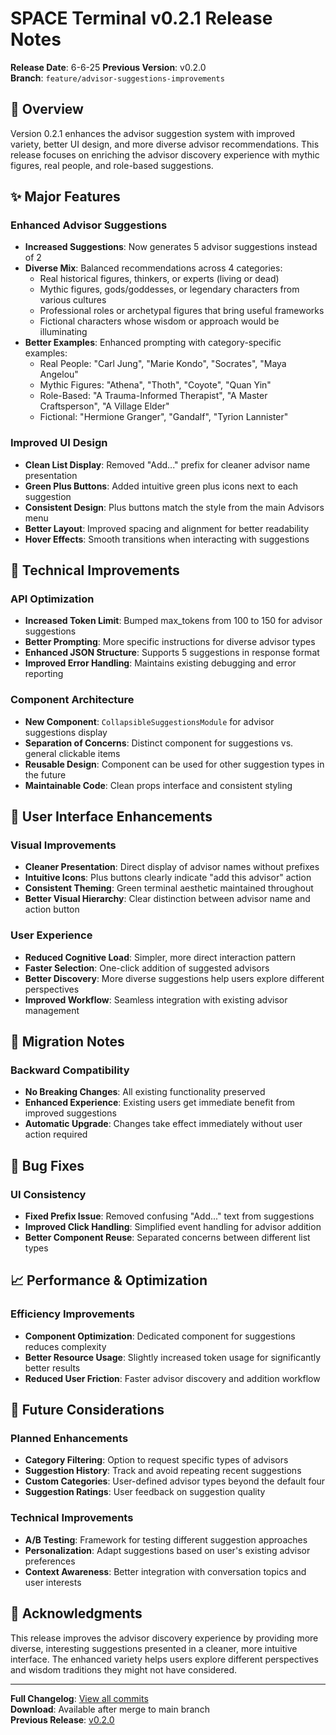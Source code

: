 # SPACE Terminal v0.2.1 Release Notes

**Release Date**: 6-6-25
**Previous Version**: v0.2.0  
**Branch**: `feature/advisor-suggestions-improvements`

## 🎯 Overview

Version 0.2.1 enhances the advisor suggestion system with improved variety, better UI design, and more diverse advisor recommendations. This release focuses on enriching the advisor discovery experience with mythic figures, real people, and role-based suggestions.

## ✨ Major Features

### Enhanced Advisor Suggestions
- **Increased Suggestions**: Now generates 5 advisor suggestions instead of 2
- **Diverse Mix**: Balanced recommendations across 4 categories:
  - Real historical figures, thinkers, or experts (living or dead)
  - Mythic figures, gods/goddesses, or legendary characters from various cultures
  - Professional roles or archetypal figures that bring useful frameworks
  - Fictional characters whose wisdom or approach would be illuminating
- **Better Examples**: Enhanced prompting with category-specific examples:
  - Real People: "Carl Jung", "Marie Kondo", "Socrates", "Maya Angelou"
  - Mythic Figures: "Athena", "Thoth", "Coyote", "Quan Yin"
  - Role-Based: "A Trauma-Informed Therapist", "A Master Craftsperson", "A Village Elder"
  - Fictional: "Hermione Granger", "Gandalf", "Tyrion Lannister"

### Improved UI Design
- **Clean List Display**: Removed "Add..." prefix for cleaner advisor name presentation
- **Green Plus Buttons**: Added intuitive green plus icons next to each suggestion
- **Consistent Design**: Plus buttons match the style from the main Advisors menu
- **Better Layout**: Improved spacing and alignment for better readability
- **Hover Effects**: Smooth transitions when interacting with suggestions

## 🔧 Technical Improvements

### API Optimization
- **Increased Token Limit**: Bumped max_tokens from 100 to 150 for advisor suggestions
- **Better Prompting**: More specific instructions for diverse advisor types
- **Enhanced JSON Structure**: Supports 5 suggestions in response format
- **Improved Error Handling**: Maintains existing debugging and error reporting

### Component Architecture
- **New Component**: `CollapsibleSuggestionsModule` for advisor suggestions display
- **Separation of Concerns**: Distinct component for suggestions vs. general clickable items
- **Reusable Design**: Component can be used for other suggestion types in the future
- **Maintainable Code**: Clean props interface and consistent styling

## 🎨 User Interface Enhancements

### Visual Improvements
- **Cleaner Presentation**: Direct display of advisor names without prefixes
- **Intuitive Icons**: Plus buttons clearly indicate "add this advisor" action
- **Consistent Theming**: Green terminal aesthetic maintained throughout
- **Better Visual Hierarchy**: Clear distinction between advisor name and action button

### User Experience
- **Reduced Cognitive Load**: Simpler, more direct interaction pattern
- **Faster Selection**: One-click addition of suggested advisors
- **Better Discovery**: More diverse suggestions help users explore different perspectives
- **Improved Workflow**: Seamless integration with existing advisor management

## 🔄 Migration Notes

### Backward Compatibility
- **No Breaking Changes**: All existing functionality preserved
- **Enhanced Experience**: Existing users get immediate benefit from improved suggestions
- **Automatic Upgrade**: Changes take effect immediately without user action required

## 🐛 Bug Fixes

### UI Consistency
- **Fixed Prefix Issue**: Removed confusing "Add..." text from suggestions
- **Improved Click Handling**: Simplified event handling for advisor addition
- **Better Component Reuse**: Separated concerns between different list types

## 📈 Performance & Optimization

### Efficiency Improvements
- **Component Optimization**: Dedicated component for suggestions reduces complexity
- **Better Resource Usage**: Slightly increased token usage for significantly better results
- **Reduced User Friction**: Faster advisor discovery and addition workflow

## 🚀 Future Considerations

### Planned Enhancements
- **Category Filtering**: Option to request specific types of advisors
- **Suggestion History**: Track and avoid repeating recent suggestions
- **Custom Categories**: User-defined advisor types beyond the default four
- **Suggestion Ratings**: User feedback on suggestion quality

### Technical Improvements
- **A/B Testing**: Framework for testing different suggestion approaches
- **Personalization**: Adapt suggestions based on user's existing advisor preferences
- **Context Awareness**: Better integration with conversation topics and user interests

## 💝 Acknowledgments

This release improves the advisor discovery experience by providing more diverse, interesting suggestions presented in a cleaner, more intuitive interface. The enhanced variety helps users explore different perspectives and wisdom traditions they might not have considered.

---

**Full Changelog**: [View all commits](https://github.com/andrewblevins/space/compare/v0.2.0...v0.2.1)  
**Download**: Available after merge to main branch  
**Previous Release**: [v0.2.0](./CHANGELOG-v0.2.0.md) 